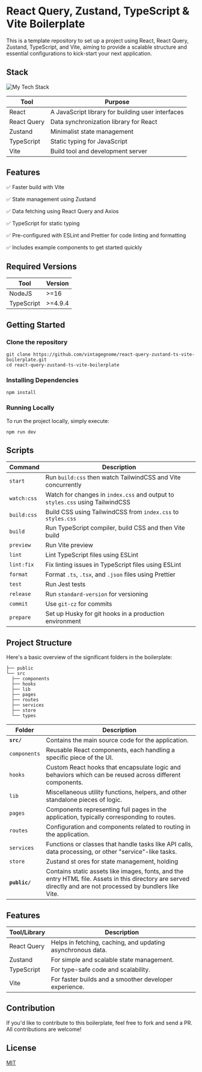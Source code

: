 # React Query, Zustand, TypeScript & Vite Boilerplate

This is a template repository to set up a project using React, React Query, Zustand, TypeScript, and Vite, aiming to provide a scalable structure and essential configurations to kick-start your next application.

## Stack

![My Tech Stack](https://github-readme-tech-stack.vercel.app/api/cards?align=center&titleAlign=center&lineCount=4&theme=github_dark&hideTitle=true&line1=react,react,61DAFB;react-query,react-query,FF4500;&line3=typescript,typescript,3178C6;vite,vite,646CFF;&line2=zustand,zustand,64D5CA;axios,axios,4183C4;&line4=eslint,eslint,4B32C3;prettier,prettier,F7B93E;)

| Tool         | Purpose                                           |
| ------------ | ------------------------------------------------- |
| React        | A JavaScript library for building user interfaces |
| React Query  | Data synchronization library for React            |
| Zustand      | Minimalist state management                       |
| TypeScript   | Static typing for JavaScript                      |
| Vite         | Build tool and development server                 |

## Features

:white_check_mark: Faster build with Vite

:white_check_mark: State management using Zustand

:white_check_mark: Data fetching using React Query and Axios

:white_check_mark: TypeScript for static typing

:white_check_mark: Pre-configured with ESLint and Prettier for code linting and formatting

:white_check_mark: Includes example components to get started quickly

## Required Versions

| Tool        | Version    |
| ----------- | ---------- |
| NodeJS      | >=16       |
| TypeScript  | >=4.9.4    |

## Getting Started

### Clone the repository

```
git clone https://github.com/vintagegnome/react-query-zustand-ts-vite-boilerplate.git
cd react-query-zustand-ts-vite-boilerplate
```

### Installing Dependencies

```
npm install
```

### Running Locally

To run the project locally, simply execute:

```
npm run dev
```

## Scripts

| Command       | Description                                                                  |
| ------------- | -----------------------------------------------------------------------------|
| `start`       | Run `build:css` then watch TailwindCSS and Vite concurrently                 |
| `watch:css`   | Watch for changes in `index.css` and output to `styles.css` using TailwindCSS|
| `build:css`   | Build CSS using TailwindCSS from `index.css` to `styles.css`                 |
| `build`       | Run TypeScript compiler, build CSS and then Vite build                       |
| `preview`     | Run Vite preview                                                             |
| `lint`        | Lint TypeScript files using ESLint                                           |
| `lint:fix`    | Fix linting issues in TypeScript files using ESLint                          |
| `format`      | Format `.ts`, `.tsx`, and `.json` files using Prettier                       |
| `test`        | Run Jest tests                                                               |
| `release`     | Run `standard-version` for versioning                                        |
| `commit`      | Use `git-cz` for commits                                                     |
| `prepare`     | Set up Husky for git hooks in a production environment                       |


## Project Structure

Here's a basic overview of the significant folders in the boilerplate:

```
├── public
└── src
  ├── components
  ├── hooks
  ├── lib
  ├── pages
  ├── routes
  ├── services
  ├── store
  └── types
```


| Folder      | Description                                                                                          |
|-------------|------------------------------------------------------------------------------------------------------|
| **`src/`**   | Contains the main source code for the application.                                                   |
| `components`| Reusable React components, each handling a specific piece of the UI.                                  |
| `hooks`     | Custom React hooks that encapsulate logic and behaviors which can be reused across different components.  |
| `lib`       | Miscellaneous utility functions, helpers, and other standalone pieces of logic.                          |
| `pages`     | Components representing full pages in the application, typically corresponding to routes.                |
| `routes`    | Configuration and components related to routing in the application.                                     |
| `services`  | Functions or classes that handle tasks like API calls, data processing, or other "service"-like tasks.    |
| `store`     | Zustand st ores for state management, holding |
| **`public/`**   | Contains static assets like images, fonts, and the entry HTML file. Assets in this directory are served directly and are not processed by bundlers like Vite. |




## Features

| Tool/Library | Description                                                    |
|--------------|----------------------------------------------------------------|
| React Query  | Helps in fetching, caching, and updating asynchronous data.    |
| Zustand      | For simple and scalable state management.                      |
| TypeScript   | For type-safe code and scalability.                            |
| Vite         | For faster builds and a smoother developer experience.         |


## Contribution

If you'd like to contribute to this boilerplate, feel free to fork and send a PR. All contributions are welcome!

## License

[MIT](https://choosealicense.com/licenses/mit/)
